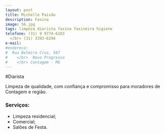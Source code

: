 ```yaml
---
layout: post
title: Michelle Paixão
description: Faxina
image: 56.jpg
tags: limpeza diarista faxina faxineira higiene
telefone: (31) 9 9774-6103 
  </br> (31) 3393-6294
e-mail: 
#endereco:
#  Rua Belmiro Cruz, 587
#    </br>  Novo Progresso
#    </br> Contagem - MG
---
```


#Diarista

Limpeza de qualidade, com confiança e compromisso para moradores de Contagem e região.
### Serviços:
* Limpeza residencial;
* Comercial;
* Salões de Festa.






